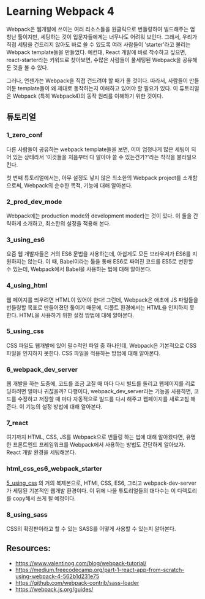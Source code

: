 # Learning Webpack 4

Webpack은 웹개발에 쓰이는 여러 리소스들을 원클릭으로 번들링하여 빌드해주는 엄청난 툴이지만, 세팅하는 것이 입문자들에게는 너무나도 어려워 보인다.
그래서, 우리가 직접 세팅을 건드리지 않아도 바로 쓸 수 있도록 여러 사람들이 'starter'라고 불리는 Webpack template들을 만들었다. 예컨대, React 개발에 바로 착수하고 싶으면, react-starter라는 키워드로 찾아보면, 수많은 사람들이 풀세팅된 Webpack을 공유해둔 것을 볼 수 있다.

그러나, 언젠가는 Webpack을 직접 건드려야 할 때가 올 것이다. 따라서, 사람들이 만들어둔 template들이 왜 제대로 동작하는지 이해하고 있어야 할 필요가 있다. 이 튜토리얼은 Webpack (특히 Webpack4)의 동작 원리를 이해하기 위한 것이다.

## 튜토리얼

### 1_zero_conf

다른 사람들이 공유하는 webpack template들을 보면, 이미 엄청나게 많은 세팅이 되어 있는 상태라서 '이것들을 처음부터 다 알아야 쓸 수 있는건가?'라는 착각을 불러일으킨다.

첫 번째 튜토리얼에서는, 아무 설정도 넣지 않은 최소한의 Webpack project를 소개함으로써, Webpack의 순수한 목적, 기능에 대해 알아본다.

### 2_prod_dev_mode

Webpack에는 production mode와 development mode라는 것이 있다.
이 둘을 간략하게 소개하고, 최소한의 설정을 적용해 본다.

### 3_using_es6

요즘 웹 개발자들은 거의 ES6 문법을 사용하는데, 아쉽게도 모든 브라우저가 ES6를 지원하지는 않는다.
이 때, Babel이라는 툴을 통해 ES6로 짜여진 코드를 ES5로 변환할 수 있는데,
Webpack에서 Babel을 사용하는 법에 대해 알아본다.

### 4_using_html

웹 페이지를 띄우려면 HTML이 있어야 한다! 그런데, Webpack은 애초에 JS 파일들을 번들링할
목표로 만들어졌던 툴이기 때문에, 디폴트 환경에서는 HTML을 인지하지 못한다.
HTML을 사용하기 위한 설정 방법에 대해 알아본다.

### 5_using_css

CSS 파일도 웹개발에 있어 필수적인 파일 중 하나인데, Webpack은 기본적으로
CSS 파일을 인지하지 못한다. CSS 파일을 적용하는 방법에 대해 알아본다.

### 6_webpack_dev_server

웹 개발을 하는 도중에, 코드를 조금 고칠 때 마다 다시 빌드를 돌리고 웹페이지를 리로딩하려면
얼마나 귀찮을까? 다행이다, webpack_dev_server라는 기능을 사용하면, 코드를 수정하고
저장할 때 마다 자동적으로 빌드를 다시 해주고 웹페이지를 새로고침 해준다.
이 기능의 설정 방법에 대해 알아본다.

### 7_react

여기까지 HTML, CSS, JS를 Webpack으로 번들링 하는 법에 대해 알아왔다면,
유명한 프론트엔드 프레임워크를 Webpack에서 사용하는 방법도 간단하게 알아보자.
React 개발 환경을 세팅해본다.

### html_css_es6_webpack_starter

[5_using_css](https://github.com/giantsol/Webpack4_101/tree/master/5_using_css)
의 거의 복제본으로, HTMl, CSS, ES6, 그리고 webpack-dev-server가 세팅된
기본적인 웹개발 환경이다. 이 뒤에 나올 튜토리얼들의 대다수는 이 디렉토리를 copy해서
쓰게 될 예정이다.

### 8_using_sass

CSS의 확장판이라고 할 수 있는 SASS를 어떻게 사용할 수 있는지 알아본다.

## Resources:
- https://www.valentinog.com/blog/webpack-tutorial/
- https://medium.freecodecamp.org/part-1-react-app-from-scratch-using-webpack-4-562b1d231e75
- https://github.com/webpack-contrib/sass-loader
- https://webpack.js.org/guides/
